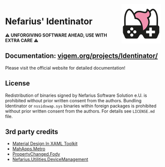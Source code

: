 <img src="assets/NSS-128x128.png" align="right" />

# Nefarius' Identinator

⚠️ **UNFORGIVING SOFTWARE AHEAD, USE WITH EXTRA CARE** ⚠️

## Documentation: [vigem.org/projects/Identinator/](https://vigem.org/projects/Identinator/)

Please visit the official website for detailed documentation!

## License

Redistribution of binaries signed by Nefarius Software Solution e.U. is prohibited without prior written consent from the authors. Bundling Identinator or `nssidswap.sys` binaries within foreign packages is prohibited without prior written consent from the authors. For details see `LICENSE.md` file.

## 3rd party credits

- [Material Design In XAML Toolkit](https://github.com/MaterialDesignInXAML/MaterialDesignInXamlToolkit)
- [MahApps.Metro](https://github.com/MahApps/MahApps.Metro)
- [PropertyChanged.Fody](https://github.com/Fody/PropertyChanged)
- [Nefarius.Utilities.DeviceManagement](https://github.com/nefarius/Nefarius.Utilities.DeviceManagement)
